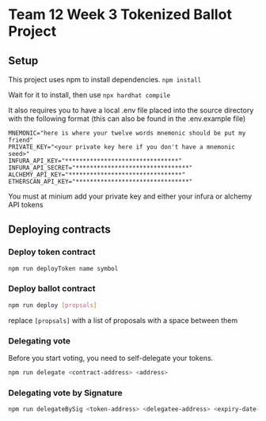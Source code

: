 # Team 12 Week 3 Tokenized Ballot Project

## Setup

This project uses npm to install dependencies. `npm install`

Wait for it to install, then use `npx hardhat compile`

It also requires you to have a local .env file placed into the source directory with the following format (this can also be found in the .env.example file)

```.env
MNEMONIC="here is where your twelve words mnemonic should be put my friend"
PRIVATE_KEY="<your private key here if you don't have a mnemonic seed>"
INFURA_API_KEY="********************************"
INFURA_API_SECRET="********************************"
ALCHEMY_API_KEY="********************************"
ETHERSCAN_API_KEY="********************************"
```

You must at minium add your private key and either your infura or alchemy API tokens

## Deploying contracts

### Deploy token contract

```bash
npm run deployToken name symbol
```

### Deploy ballot contract

```bash
npm run deploy [propsals]
```
replace `[propsals]` with a list of proposals with a space between them

### Delegating vote

Before you start voting, you need to self-delegate your tokens. 

```bash
npm run delegate <contract-address> <address>
```
### Delegating vote by Signature

```bash
npm run delegateBySig <token-address> <delegatee-address> <expiry-date-as-seconds-since-unix-epoch>
```
